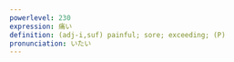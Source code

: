 ```yaml
---
powerlevel: 230
expression: 痛い
definition: (adj-i,suf) painful; sore; exceeding; (P)
pronunciation: いたい
---
```

